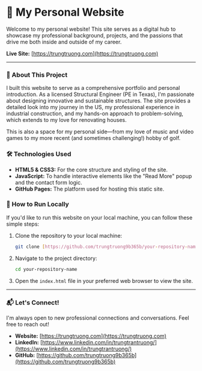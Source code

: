 # 👋 My Personal Website

Welcome to my personal website! This site serves as a digital hub to showcase my professional background, projects, and the passions that drive me both inside and outside of my career.

**Live Site:** [https://trungtruong.com](https://trungtruong.com)

---

### 🌟 About This Project

I built this website to serve as a comprehensive portfolio and personal introduction. As a licensed Structural Engineer (PE in Texas), I'm passionate about designing innovative and sustainable structures. The site provides a detailed look into my journey in the US, my professional experience in industrial construction, and my hands-on approach to problem-solving, which extends to my love for renovating houses.

This is also a space for my personal side—from my love of music and video games to my more recent (and sometimes challenging!) hobby of golf.

### 🛠️ Technologies Used

* **HTML5 & CSS3:** For the core structure and styling of the site.
* **JavaScript:** To handle interactive elements like the "Read More" popup and the contact form logic.
* **GitHub Pages:** The platform used for hosting this static site.

### 🚀 How to Run Locally

If you'd like to run this website on your local machine, you can follow these simple steps:

1.  Clone the repository to your local machine:
    ```bash
    git clone [https://github.com/trungtruong9b365b/your-repository-name.git](https://github.com/trungtruong9b365b/your-repository-name.git)
    ```
2.  Navigate to the project directory:
    ```bash
    cd your-repository-name
    ```
3.  Open the `index.html` file in your preferred web browser to view the site.

---

### 📬 Let's Connect!

I'm always open to new professional connections and conversations. Feel free to reach out!

* **Website:** [https://trungtruong.com](https://trungtruong.com)
* **LinkedIn:** [https://www.linkedin.com/in/trungtrantruong/](https://www.linkedin.com/in/trungtrantruong/)
* **GitHub:** [https://github.com/trungtruong9b365b](https://github.com/trungtruong9b365b)
